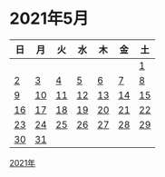 # 2021年5月

|日|月|火|水|木|金|土|
|--|--|--|--|--|--|--|
|||||||[1](./01.md)|
|[2](./02.md)|[3](./03.md)|[4](./04.md)|[5](./05.md)|[6](./06.md)|[7](./07.md)|[8](./08.md)|
|[9](./09.md)|[10](./10.md)|[11](./11.md)|[12](./12.md)|[13](./13.md)|[14](./14.md)|[15](./15.md)|
|[16](./16.md)|[17](./17.md)|[18](./18.md)|[19](./19.md)|[20](./20.md)|[21](./21.md)|[22](./22.md)|
|[23](./23.md)|[24](./24.md)|[25](./25.md)|[26](./26.md)|[27](./27.md)|[28](./28.md)|[29](./29.md)|
|[30](./30.md)|[31](./31.md)|||||||

[2021年](../README.md)
